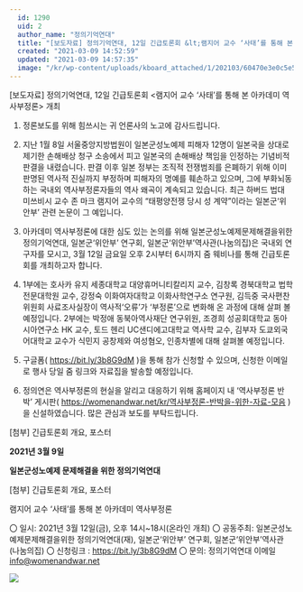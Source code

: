 ```yaml
---
  id: 1290
  uid: 2
  author_name: "정의기억연대"
  title: "[보도자료] 정의기억연대, 12일 긴급토론회 &lt;램지어 교수 ‘사태’를 통해 본 아카데미 역사부정론&gt; 개최"
  created: "2021-03-09 14:52:59"
  updated: "2021-03-09 14:57:35"
  image: "/kr/wp-content/uploads/kboard_attached/1/202103/60470e3e0c5e58495420.jpg"
---
```

\[보도자료\] 정의기억연대, 12일 긴급토론회 <램지어 교수 ‘사태’를 통해 본 아카데미 역사부정론> 개최

1. 정론보도를 위해 힘쓰시는 귀 언론사의 노고에 감사드립니다.

2. 지난 1월 8일 서울중앙지방법원이 일본군성노예제 피해자 12명이 일본국을 상대로 제기한 손해배상 청구 소송에서 피고 일본국의 손해배상 책임을 인정하는 기념비적 판결을 내렸습니다. 판결 이후 일본 정부는 조직적 전쟁범죄를 은폐하기 위해 이미 판명된 역사적 진실까지 부정하며 피해자의 명예를 훼손하고 있으며, 그에 부화뇌동하는 국내외 역사부정론자들의 역사 왜곡이 계속되고 있습니다. 최근 하버드 법대 미쓰비시 교수 존 마크 램지어 교수의 “태평양전쟁 당시 성 계약”이라는 일본군‘위안부’ 관련 논문이 그 예입니다.

3. 아카데미 역사부정론에 대한 심도 있는 논의를 위해 일본군성노예제문제해결을위한 정의기억연대, 일본군‘위안부’ 연구회, 일본군‘위안부’역사관(나눔의집)은 국내외 연구자를 모시고, 3월 12일 금요일 오후 2시부터 6시까지 줌 웨비나를 통해 긴급토론회를 개최하고자 합니다.

4. 1부에는 호사카 유지 세종대학교 대양휴머니티칼리지 교수, 김창록 경북대학교 법학전문대학원 교수, 강정숙 이화여자대학교 이화사학연구소 연구원, 김득중 국사편찬위원회 사료조사실장이 역사적‘오류’가 ‘부정론’으로 변화해 온 과정에 대해 살펴 볼 예정입니다. 2부에는 박정애 동북아역사재단 연구위원, 조경희 성공회대학교 동아시아연구소 HK 교수, 토드 헨리 UC샌디에고대학교 역사학 교수, 김부자 도쿄외국어대학교 교수가 식민지 공창제와 여성혐오, 인종차별에 대해 살펴볼 예정입니다. 

5. 구글폼( https://bit.ly/3b8G9dM )을 통해 참가 신청할 수 있으며, 신청한 이메일로 행사 당일 줌 링크와 자료집을 발송할 예정입니다.

6. 정의연은 역사부정론의 현실을 알리고 대응하기 위해 홈페이지 내 ‘역사부정론 반박’ 게시판( https://womenandwar.net/kr/역사부정론-반박을-위한-자료-모음 )을 신설하였습니다. 많은 관심과 보도를 부탁드립니다.

\[첨부\] 긴급토론회 개요, 포스터

**2021년 3월 9일**

**일본군성노예제 문제해결을 위한 정의기억연대**

\[첨부\] 긴급토론회 개요, 포스터

램지어 교수 ‘사태’를 통해 본 아카데미 역사부정론 

〇 일시: 2021년 3월 12일(금), 오후 14시~18시(온라인 개최)
〇 공동주최: 일본군성노예제문제해결을위한 정의기억연대(재), 일본군‘위안부’ 연구회, 일본군‘위안부’역사관(나눔의집)
〇 신청링크 : https://bit.ly/3b8G9dM
 〇 문의: 정의기억연대 이메일 info@womenandwar.net 

 ![](/kr/wp-content/uploads/kboard_attached/1/202103/60470e3e0c5e58495420.jpg)